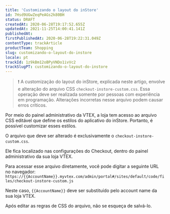 ```yaml
---
title: 'Customizando o layout do inStore'
id: 7Hsd9UGwZeqPeAGs2k80BH
status: DRAFT
createdAt: 2020-06-28T19:17:52.655Z
updatedAt: 2021-11-25T14:00:41.141Z
publishedAt: 
firstPublishedAt: 2020-06-28T19:22:31.049Z
contentType: trackArticle
productTeam: Shopping
slug: customizando-o-layout-do-instore
locale: pt
trackId: 1z9kBm12oBPyVNDo1ivVc2
trackSlugPT: customizando-o-layout-do-instore
---
```


>❗ A customização do layout do inStore, explicada neste artigo, envolve e alteração do arquivo CSS `checkout-instore-custom.css`. Essa operação deve ser realizada somente por pessoas com experiência em programação. Alterações incorretas nesse arquivo podem causar erros críticos.

Por meio do painel administrativo da VTEX, a loja tem acesso ao arquivo CSS editável que define os estilos do aplicativo do inStore. Portanto, é possível customizar esses estilos.

O arquivo que deve ser alterado é exclusivamente o `checkout-instore-custom.css`.

Ele fica localizado nas configurações do Checkout, dentro do painel administrativo da sua loja VTEX.

Para acessar esse arquivo diretamente, você pode digitar a seguinte URL no navegador: `https://{{AccountName}}.myvtex.com/admin/portal#/sites/default/code/files/checkout-instore-custom.js`

Neste caso, `{{AccountName}}` deve ser substituído pelo account name da sua loja VTEX.

Após editar as regras de CSS do arquivo, não se esqueça de salvá-lo.
